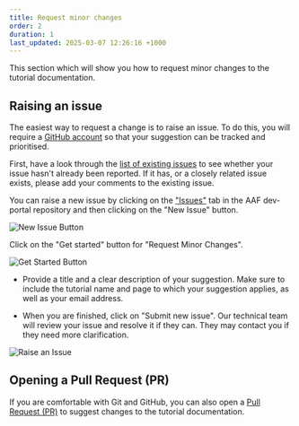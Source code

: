```yaml
---
title: Request minor changes
order: 2
duration: 1
last_updated: 2025-03-07 12:26:16 +1000
---
```


This section which will show you how to request minor changes to the tutorial documentation.

## Raising an issue
The easiest way to request a change is to raise an issue. To do this, you will require a [GitHub account](https://github.com) so that your suggestion can be tracked and prioritised.

First, have a look through the [list of existing issues](https://github.com/ausaccessfed/dev-portal/issues) to see whether your issue hasn't already been reported.
If it has, or a closely related issue exists, please add your comments to the existing issue.

You can raise a new issue by clicking on the ["Issues"](https://github.com/ausaccessfed/dev-portal/issues) tab in the AAF dev-portal repository and then clicking on the "New Issue" button.

![New Issue Button](/assets/images/how-to-write-a-tutorial/new-issue-button.png)

Click on the "Get started" button for "Request Minor Changes".

![Get Started Button](/assets/images/how-to-write-a-tutorial/get-started-button-minor.png)

- Provide a title and a clear description of your suggestion. Make sure to include the tutorial name and page to which your suggestion applies, as well as your email address.

- When you are finished, click on "Submit new issue". Our technical team will review your issue and resolve it if they can. They may contact you if they need more clarification.

![Raise an Issue](/assets/images/how-to-write-a-tutorial/raise-an-issue-minor.png)

## Opening a Pull Request (PR)

If you are comfortable with Git and GitHub, you can also open a [Pull Request (PR)](http://127.0.0.1:4000/how-to-write-a-tutorial/05-submit-changes-for-review) to suggest changes to the tutorial documentation.